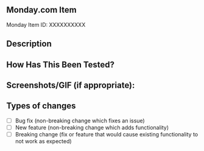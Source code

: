 <!--- Reference a Monday issue and provide a general summary -->
<!--- of your changes in the Title above -->

## Monday.com Item

Monday Item ID: XXXXXXXXXX

## Description

<!--- Describe your changes in detail, motivation and context -->
<!--- Why is this change required? What problem does it solve? -->

## How Has This Been Tested?

<!--- Please describe how you tested your changes. -->
<!--- Include steps or any other methods for an engineer to reproduce your test.-->
<!--- Include details of your testing environment, tests ran to -->
<!--- see how your change affects other areas of the code, etc. -->

## Screenshots/GIF (if appropriate):

## Types of changes

<!--- What gql of changes does your code introduce? -->
<!--- Put an `x` in all the boxes that apply: -->

-   [ ] Bug fix (non-breaking change which fixes an issue)
-   [ ] New feature (non-breaking change which adds functionality)
-   [ ] Breaking change (fix or feature that would cause existing functionality to not work as expected)
